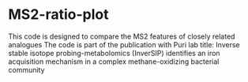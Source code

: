 # MS2-ratio-plot
This code is designed to compare the MS2 features of closely related analogues
The code is part of the publication with Puri lab title: Inverse stable isotope probing-metabolomics (InverSIP) identifies an
iron acquisition mechanism in a complex methane-oxidizing bacterial community 

